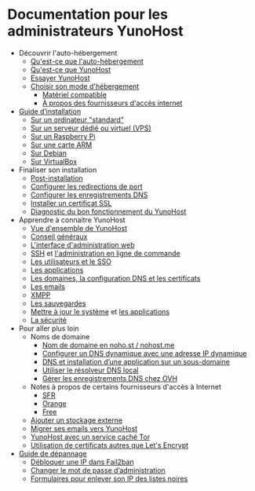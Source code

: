 # Documentation pour les administrateurs YunoHost

* Découvrir l'auto-hébergement
    * [Qu'est-ce que l'auto-hébergement](/selfhosting_fr)
    * [Qu'est-ce que YunoHost](/whatsyunohost_fr)
    * [Essayer YunoHost](/try_fr)
    * [Choisir son mode d'hébergement](howtohostyourself-fr)
        * [Matériel compatible](/hardware_fr)
        * [À propos des fournisseurs d'accès internet](/isp_fr)
* [Guide d’installation](/install_fr)
    * [Sur un ordinateur "standard"](/install_iso_fr)
    * [Sur un serveur dédié ou virtuel (VPS)](/install_on_vps_fr)
    * [Sur un Raspberry Pi](/install_on_raspberry_fr)
    * [Sur une carte ARM](/install_on_arm_board_fr)
    * [Sur Debian](/install_on_debian_fr)
    * [Sur VirtualBox](/install_on_virtualbox_fr)
* Finaliser son installation
    * [Post-installation](/postinstall_fr)
    * [Configurer les redirections de port](/isp_box_config_fr)
    * [Configurer les enregistrements DNS](/dns_config_fr)
    * [Installer un certificat SSL](/certificate_fr)
    * [Diagnostic du bon fonctionnement du YunoHost](/diagnostic_fr)
* Apprendre à connaitre YunoHost
    * [Vue d'ensemble de YunoHost](/overview)
    * [Conseil généraux](/guidelines)
    * [L'interface d'administration web](/admin)
    * [SSH](/ssh) et [l'administration en ligne de commande](/commandline)
    * [Les utilisateurs et le SSO](/users)
    * [Les applications](/apps_overview)
    * [Les domaines, la configuration DNS et les certificats](/domains)
    * [Les emails](/email)
    * [XMPP](/XMPP)
    * [Les sauvegardes](/backup)
    * [Mettre à jour le système](/update) et [les applications](/app_update)
    * [La sécurité](/security)
* Pour aller plus loin
    * Noms de domaine
        * [Nom de domaine en noho.st / nohost.me](/dns_nohost_me_fr)
        * [Configurer un DNS dynamique avec une adresse IP dynamique](/dns_dynamicip_fr)
        * [DNS et installation d’une application sur un sous-domaine](/dns_subdomains_fr)
        * [Utiliser le résolveur DNS local](/dns_resolver_fr)
        * [Gérer les enregistrements DNS chez OVH](/OVH_fr)
    * Notes à propos de certains fournisseurs d'accès à Internet
       * [SFR](/isp_sfr_fr)
       * [Orange](/isp_orange_fr)
       * [Free](/isp_free_fr)
    * [Ajouter un stockage externe](/external_storage_fr)
    * [Migrer ses emails vers YunoHost](/email_migration_fr)
    * [YunoHost avec un service caché Tor](/torhiddenservice_fr)
    * [Utilisation de certificats autres que Let's Encrypt](/certificate_custom_fr)
* [Guide de dépannage](/troubleshooting_guide_fr)
    * [Débloquer une IP dans Fail2ban](/fail2ban_fr)
    * [Changer le mot de passe d’administration](/change_admin_password_fr)
    * [Formulaires pour enlever son IP des listes noires](/blacklist_forms_fr)
